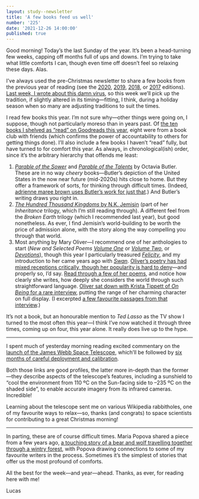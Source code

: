 ```yaml
---
layout: study--newsletter
title: 'A few books feed us well'
number: '225'
date: '2021-12-26 14:00:00'
published: true
---
```


Good morning! Today’s the last Sunday of the year. It’s been a head-turning few weeks, capping off months full of ups and downs. I’m trying to take what little comforts I can, though even time off doesn’t feel so relaxing these days. Alas.

I’ve always used the pre-Christmas newsletter to share a few books from the previous year of reading (see the [2020](https://lucascherkewski.com/hit-and-miss/172-five-books-for-the-year/), [2019](https://lucascherkewski.com/hit-and-miss/120-years-books/), [2018](https://lucascherkewski.com/hit-and-miss/68-reading-writing-healing/), or [2017](https://lucascherkewski.com/hit-and-miss/16-three-welcome-books/) editions). [Last week, I wrote about this damn virus](https://lucascherkewski.com/hit-and-miss/224-staring-down-barrel-memes-good/), so this week we’ll pick up the tradition, if slightly altered in its timing—fitting, I think, during a holiday season when so many are adjusting traditions to suit the times.

I read few books this year. I’m not sure why—other things were going on, I suppose, though not particularly moreso than in years past. Of [the ten books I shelved as “read” on Goodreads this year](https://www.goodreads.com/user/year_in_books/2021/27072166), eight were from a book club with friends (which confirms the power of accountability to others for getting things done). I’ll also include a few books I haven’t “read” fully, but have turned to for comfort this year. As always, in chronological(ish) order, since it’s the arbitrary hierarchy that offends me least:

1. [_Parable of the Sower_](https://www.goodreads.com/book/show/41161349-parable-of-the-sower) and [_Parable of the Talents_](https://www.goodreads.com/book/show/41161350-parable-of-the-talents) by Octavia Butler. These are in no way _cheery_ books—Butler’s depiction of the United States in the now near future (mid-2020s) hits close to home. But they offer a framework of sorts, for thinking through difficult times. (Indeed, [adrienne maree brown uses Butler’s work for just that](https://www.goodreads.com/book/show/29633913-emergent-strategy).) And Butler’s writing draws you right in.
2. [_The Hundred Thousand Kingdoms_ by N.K. Jemisin](https://www.goodreads.com/book/show/6437061-the-hundred-thousand-kingdoms) (part of her _Inheritance_ trilogy, which I’m still reading through). A different feel from the _Broken Earth_ trilogy (which I recommended last year), but good nonetheless. As ever, I find Jemisin’s world-building to be worth the price of admission alone, with the story along the way compelling you through that world.
3. Most anything by Mary Oliver—I recommend one of her anthologies to start (*New and Selected Poems* [*Volume One*](https://www.goodreads.com/book/show/71642.New_and_Selected_Poems_Volume_One) or [*Volume Two*](https://www.goodreads.com/book/show/65350.New_and_Selected_Poems_Vol_2), or [*Devotions*](https://www.goodreads.com/book/show/34272476-devotions)), though this year I particularly treasured [*Felicity*](https://www.goodreads.com/book/show/24611522-felicity), and my introduction to her came years ago with [*Swan*](https://www.goodreads.com/book/show/7961474-swan). [Oliver’s poetry has had mixed receptions critically, though her popularity is hard to deny](https://www.newyorker.com/magazine/2017/11/27/what-mary-olivers-critics-dont-understand)—and properly so, I’d say. [Read through a few of her poems](https://www.poetryfoundation.org/poets/mary-oliver#tab-poems), and notice how clearly she writes, how deeply she considers the world through such straightforward language. [Oliver sat down with Krista Tippett of _On Being_ for a rare interview](https://onbeing.org/programs/mary-oliver-listening-to-the-world/), putting the range of her charming character on full display. (I excerpted [a few favourite passages from that interview](https://lucascherkewski.com/links/2021/10/26/21-00-onbeing-mary-oliver-listening-to-the-world/).)

It’s not a book, but an honourable mention to _Ted Lasso_ as the TV show I turned to the most often this year—I think I’ve now watched it through three times, coming up on four, this year alone. It really does live up to the hype.

---

I spent much of yesterday morning reading excited commentary on the [launch of the James Webb Space Telescope](https://doi.org/10.1038/d41586-021-03655-4), which’ll be followed by [six months of careful deployment and calibration](https://www.scientificamerican.com/article/the-james-webb-space-telescope-has-launched-now-comes-the-hard-part1/).

Both those links are good profiles, the latter more in-depth than the former—they describe aspects of the telescope’s features, including a sunshield to “cool the environment from 110 ºC on the Sun-facing side to –235 ºC on the shaded side”, to enable accurate imagery from its infrared cameras. Incredible!

Learning about the telescope sent me on various Wikipedia rabbitholes, one of my favourite ways to relax—so, thanks (and congrats) to space scientists for contributing to a great Christmas morning!

---

In parting, these are of course difficult times. Maria Popova shared a piece from a few years ago, [a touching story of a bear and wolf travelling together through a wintry forest](https://www.themarginalian.org/2018/03/07/bear-and-wolf-daniel-salmieri/), with Popova drawing connections to some of my favourite writers in the process. Sometimes it’s the simplest of stories that offer us the most profound of comforts.

All the best for the week—and year—ahead. Thanks, as ever, for reading here with me!

Lucas